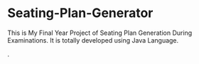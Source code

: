 # Seating-Plan-Generator

This is My Final Year Project of Seating Plan Generation During Examinations. It is totally developed using Java Language.



































































































































































.






































